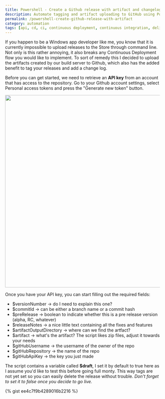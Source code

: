 ```yaml
---
title: Powershell - Create a Github release with artifact and changelog
description: Automate tagging and artifact uploading to GitHub using PowerShell.
permalink: /powershell-create-github-release-with-artifact
category: automation
tags: [api, cd, ci, continuous deployment, continuous integration, delivery, deployment, github, integration, powershell, script, version]
---
```


If you happen to be a Windows app developer like me, you know that it is currently impossible to upload releases to the Store through command line. Not only is this rather annoying, it also breaks any Continuous Deployment flow you would like to implement. To sort of remedy this I decided to upload the artifacts created by our build server to Github, which also has the added benefit to tag your releases and add a change log.

Before you can get started, we need to retrieve an **API key** from an account that has access to the repository. Go to your Github account settings, select Personal access tokens and press the "Generate new token" button.

<img src="http://www.herebedragons.io/images/pat.png" width="625" class="alignnone size-medium wp-image-1132" />

Once you have your API key, you can start filling out the required fields:

*   $versionNumber -> do I need to explain this one?
*   $commitId -> can be either a branch name or a commit hash
*   $preRelease -> boolean to indicate whether this is a pre release version (alpha, RC, whatever)
*   $releaseNotes -> a nice little text containing all the fixes and features
*   $artifactOutputDirectory -> where can we find the artfact?
*   $artifact -> what's the artifact? The script likes zip files, adjust it towards your needs
*   $gitHubUsername -> the username of the owner of the repo
*   $gitHubRepository -> the name of the repo
*   $gitHubApiKey -> the key you just made

The script contains a variable called **$draft**, I set it by default to true here as I assume you'd like to test this before going full monty. This way tags are not yet set so you can easily delete the release without trouble. *Don't forget to set it to false once you decide to go live.*

{% gist ee4c7f9b4289016b2216 %}